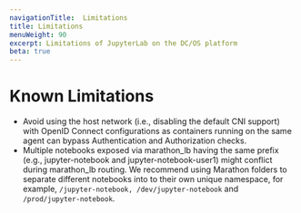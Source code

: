```yaml
---
navigationTitle:  Limitations
title: Limitations
menuWeight: 90
excerpt: Limitations of JupyterLab on the DC/OS platform
beta: true
---
```


# Known Limitations

* Avoid using the host network (i.e., disabling the default CNI support) with OpenID Connect configurations as containers running on the same agent can bypass Authentication and Authorization checks.
* Multiple notebooks exposed via marathon_lb having the same prefix (e.g., jupyter-notebook and jupyter-notebook-user1) might conflict during marathon_lb routing. We recommend using Marathon folders to separate different notebooks into to their own unique namespace, for example, `/jupyter-notebook, /dev/jupyter-notebook` and `/prod/jupyter-notebook`.
